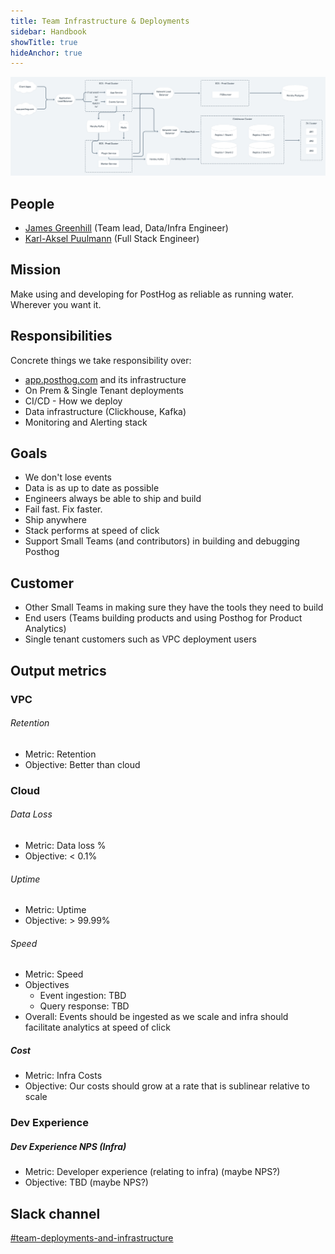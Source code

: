 ```yaml
---
title: Team Infrastructure & Deployments
sidebar: Handbook
showTitle: true
hideAnchor: true
---
```


![Image of Cloud Infrastructure](https://github.com/PostHog/posthog-cloud/blob/master/docs/images/infra.png?raw=true)

## People

- [James Greenhill](/handbook/company/team/#james-greenhill-software-engineer) (Team lead, Data/Infra Engineer)
- [Karl-Aksel Puulmann](/handbook/company/team/#karl-aksel-puulmann-software-engineer) (Full Stack Engineer)

## Mission

Make using and developing for PostHog as reliable as running water. Wherever you want it.

## Responsibilities
Concrete things we take responsibility over:

- [app.posthog.com](app.posthog.com) and its infrastructure
- On Prem & Single Tenant deployments
- CI/CD - How we deploy
- Data infrastructure (Clickhouse, Kafka)
- Monitoring and Alerting stack

## Goals 

- We don't lose events
- Data is as up to date as possible
- Engineers always be able to ship and build
- Fail fast. Fix faster.
- Ship anywhere
- Stack performs at speed of click
- Support Small Teams (and contributors) in building and debugging Posthog

## Customer

- Other Small Teams in making sure they have the tools they need to build
- End users (Teams building products and using Posthog for Product Analytics)
- Single tenant customers such as VPC deployment users

## Output metrics

### VPC
###### Retention 
- Metric: Retention
- Objective: Better than cloud
### Cloud
###### Data Loss
- Metric: Data loss %
- Objective: < 0.1%
###### Uptime 
- Metric: Uptime
- Objective: > 99.99%
###### Speed 
- Metric: Speed
- Objectives
  - Event ingestion: TBD
  - Query response: TBD
- Overall: Events should be ingested as we scale and infra should facilitate analytics at speed of click
##### Cost 
- Metric: Infra Costs 
- Objective: Our costs should grow at a rate that is sublinear relative to scale
### Dev Experience
##### Dev Experience NPS (Infra)
- Metric: Developer experience (relating to infra) (maybe NPS?)
- Objective: TBD (maybe NPS?)

## Slack channel

[#team-deployments-and-infrastructure](https://posthog.slack.com/messages/team-deployments-and-infrastructure)
